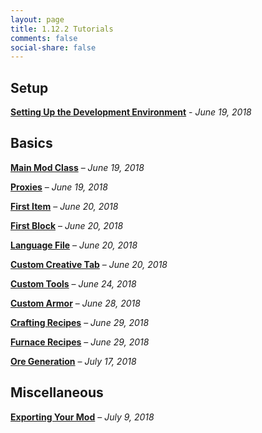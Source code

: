 ```yaml
---
layout: page
title: 1.12.2 Tutorials
comments: false
social-share: false
---
```


## Setup

[**Setting Up the Development Environment**](/tutorials/1-12-2/2018-06-19-setting-up-the-development-environment/) - _June 19, 2018_

## Basics

[**Main Mod Class**](/tutorials/1-12-2/2018-06-19-main-mod-class) – _June 19, 2018_

[**Proxies**](/tutorials/1-12-2/2018-06-19-proxies) – _June 19, 2018_

[**First Item**](/tutorials/1-12-2/2018-06-20-first-item) – _June 20, 2018_

[**First Block**](/tutorials/1-12-2/2018-06-20-first-block) – _June 20, 2018_

[**Language File**](/tutorials/1-12-2/2018-06-20-language-file) – _June 20, 2018_

[**Custom Creative Tab**](/tutorials/1-12-2/2018-06-20-custom-creative-tab) – _June 20, 2018_

[**Custom Tools**](/tutorials/1-12-2/2018-06-24-custom-tools) – _June 24, 2018_

[**Custom Armor**](/tutorials/1-12-2/2018-06-28-custom-armor) – _June 28, 2018_

[**Crafting Recipes**](/tutorials/1-12-2/2018-06-29-crafting-recipes) – _June 29, 2018_

[**Furnace Recipes**](/tutorials/1-12-2/2018-06-29-furnace-recipes) – _June 29, 2018_

[**Ore Generation**](/tutorials/1-12-2/2018-07-17-ore-generation) – _July 17, 2018_

## Miscellaneous

[**Exporting Your Mod**](/tutorials/1-12-2/2018-07-09-exporting-your-mod) – _July 9, 2018_